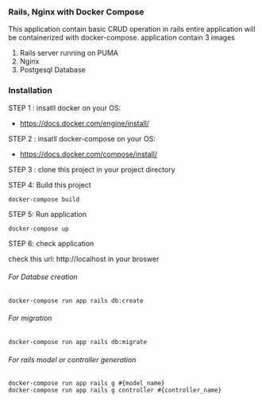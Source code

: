 ### Rails, Nginx with Docker Compose

This application contain basic CRUD operation in rails entire application
will be containerized with docker-compose. application contain 3 images
1. Rails server running on PUMA
2. Nginx
3. Postgesql Database


### Installation

STEP 1 : insatll docker on your OS:

* https://docs.docker.com/engine/install/

STEP 2 : insatll docker-compose on your OS:

* https://docs.docker.com/compose/install/

STEP 3 : clone this project in your project directory

STEP 4: Build this project
```
docker-compose build
```
STEP 5: Run application
```
docker-compose up
```
STEP 6: check application

check this url: http://localhost in your broswer

###### For Databse creation
```
docker-compose run app rails db:create
```
###### For migration
```
docker-compose run app rails db:migrate
```

###### For rails model or controller generation
```
docker-compose run app rails g #{model_name}
docker-compose run app rails g controller #{controller_name}
```
